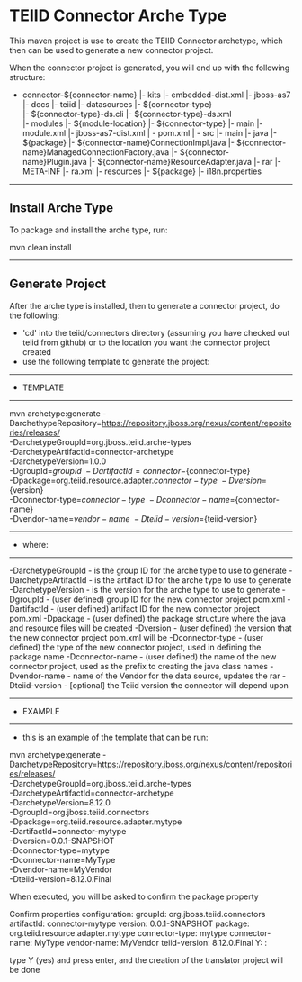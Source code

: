 TEIID Connector Arche Type
================

This maven project is use to create the TEIID Connector archetype, which then can be used to generate a new connector project.

When the connector project is generated, you will end up with the following structure:

-  connector-${connector-name}
	|-	kits
		|-	embedded-dist.xml
		|-	jboss-as7
			|-	docs
				|-	teiid
					|-	datasources
						|-	${connector-type}	
							|-	${connector-type}-ds.cli
							|-  ${connector-type}-ds.xml		
			|-	modules
				|-	${module-location}
					|-	${connector-type}
						|-	main
							|-	module.xml
		|-	jboss-as7-dist.xml 
	| -	pom.xml
	| -	src
		|-	main
			|-	java
				|-	${package}
					|-	${connector-name}ConnectionImpl.java
					|-	${connector-name}ManagedConnectionFactory.java
					|-	${connector-name}Plugin.java
					|-	${connector-name}ResourceAdapter.java
			|-	rar
				|-	META-INF
					|-	ra.xml
			|-	resources
				|-	${package}
						|-	i18n.properties


-------
Install Arche Type
-------

To package and install the arche type, run:

mvn clean install 


-----------
Generate Project
-----------

After the arche type is installed, then to generate a connector project, do the following:

-  'cd' into the teiid/connectors directory (assuming you have checked out teiid from github) or to the
	location you want the connector project created
-  use the following template to generate the project:

***********
* TEMPLATE
***********

mvn archetype:generate       -DarchethypeRepository=https://repository.jboss.org/nexus/content/repositories/releases/                                \
  -DarchetypeGroupId=org.jboss.teiid.arche-types                \
  -DarchetypeArtifactId=connector-archetype          \
  -DarchetypeVersion=1.0.0               \
  -DgroupId=${groupId}   				\
  -DartifactId=connector-${connector-type}	\
  -Dpackage=org.teiid.resource.adapter.${connector-type}    \
  -Dversion=${version}    \
  -Dconnector-type=${connector-type}   \
  -Dconnector-name=${connector-name}   \
  -Dvendor-name=${vendor-name}    \
  -Dteiid-version=${teiid-version}


********
* where:
********

  -DarchetypeGroupId    -  is the group ID for the arche type to use to generate
  -DarchetypeArtifactId -  is the artifact ID for the arche type to use to generate
  -DarchetypeVersion	-  is the version for the arche type to use to generate
  -DgroupId		-  (user defined) group ID for the new connector project pom.xml
  -DartifactId		-  (user defined) artifact ID for the new connector project pom.xml
  -Dpackage		-  (user defined) the package structure where the java and resource files will be created
  -Dversion		-  (user defined) the version that the new connector project pom.xml will be
  -Dconnector-type	-  (user defined) the type of the new connector project, used in defining the package name
  -Dconnector-name	-  (user defined) the name of the new connector project, used as the prefix to creating the java class names
  -Dvendor-name		-  name of the Vendor for the data source, updates the rar
  -Dteiid-version   -  [optional] the Teiid version the connector will depend upon


*********
* EXAMPLE
*********

-  this is an example of the template that can be run:

mvn archetype:generate      -DarchetypeRepository=https://repository.jboss.org/nexus/content/repositories/releases/                   \
  -DarchetypeGroupId=org.jboss.teiid.arche-types   \
  -DarchetypeArtifactId=connector-archetype  \
  -DarchetypeVersion=8.12.0  \
  -DgroupId=org.jboss.teiid.connectors  \
  -Dpackage=org.teiid.resource.adapter.mytype \
  -DartifactId=connector-mytype	\
  -Dversion=0.0.1-SNAPSHOT    \
  -Dconnector-type=mytype   \
  -Dconnector-name=MyType   \
  -Dvendor-name=MyVendor	\
  -Dteiid-version=8.12.0.Final



When executed, you will be asked to confirm the package property

Confirm properties configuration:
groupId: org.jboss.teiid.connectors
artifactId: connector-mytype
version: 0.0.1-SNAPSHOT
package: org.teiid.resource.adapter.mytype
connector-type: mytype
connector-name: MyType
vendor-name: MyVendor
teiid-version: 8.12.0.Final
 Y: : 


type Y (yes) and press enter, and the creation of the translator project will be done

